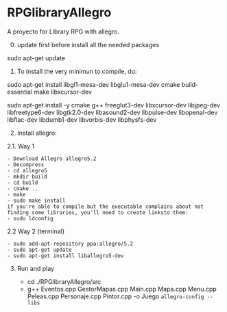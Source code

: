 # RPGlibraryAllegro
A proyecto for Library RPG with allegro.

0. update first before install all the needed packages

sudo apt-get update 

1. To install the very minimun to compile, do:

sudo apt-get install libgl1-mesa-dev libglu1-mesa-dev cmake build-essential make libxcursor-dev

sudo apt-get install -y cmake g++ freeglut3-dev libxcursor-dev libjpeg-dev libfreetype6-dev libgtk2.0-dev libasound2-dev libpulse-dev libopenal-dev libflac-dev libdumb1-dev libvorbis-dev libphysfs-dev

2. Install allegro:

2.1. Way 1

	- Download Allegro allegro5.2
	- Decompress
	- cd allegro5
	- mkdir build
	- cd build
	- cmake ..
	- make
	- sudo make install
	if you're able to compile but the executable complains about not finding some libraries, you'll need to create linksto them:
	- sudo ldconfig

2.2 Way 2 (terminal)

	- sudo add-apt-repository ppa:allegro/5.2
	- sudo apt-get update 
	- sudo apt-get install liballegro5-dev

3. Run and play	

	- cd ./RPGlibraryAllegro/src
	- g++  Eventos.cpp GestorMapas.cpp Main.cpp Mapa.cpp Menu.cpp Peleas.cpp Personaje.cpp Pintor.cpp  -o Juego `allegro-config --libs`

